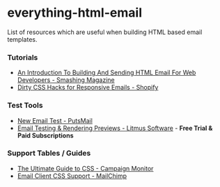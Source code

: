 # everything-html-email
List of resources which are useful when building HTML based email templates.

### Tutorials
- [An Introduction To Building And Sending HTML Email For Web Developers - Smashing Magazine](https://www.smashingmagazine.com/2017/01/introduction-building-sending-html-email-for-web-developers/)
- [Dirty CSS Hacks for Responsive Emails - Shopify](https://www.shopify.com/partners/blog/dirty-css-hacks-for-responsive-emails)

### Test Tools
- [New Email Test - PutsMail](https://putsmail.com/tests/new)
- [Email Testing & Rendering Previews - Litmus Software](https://litmus.com/email-testing) - **Free Trial & Paid Subscriptions**

### Support Tables / Guides
- [The Ultimate Guide to CSS - Campaign Monitor](https://www.campaignmonitor.com/css/)
- [Email Client CSS Support - MailChimp](https://templates.mailchimp.com/resources/email-client-css-support/)
